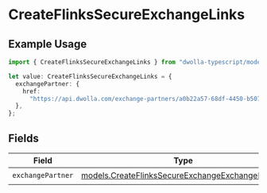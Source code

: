 # CreateFlinksSecureExchangeLinks

## Example Usage

```typescript
import { CreateFlinksSecureExchangeLinks } from "dwolla-typescript/models";

let value: CreateFlinksSecureExchangeLinks = {
  exchangePartner: {
    href:
      "https://api.dwolla.com/exchange-partners/a0b22a57-68df-4450-b507-47c937e64e89",
  },
};
```

## Fields

| Field                                                                                                      | Type                                                                                                       | Required                                                                                                   | Description                                                                                                |
| ---------------------------------------------------------------------------------------------------------- | ---------------------------------------------------------------------------------------------------------- | ---------------------------------------------------------------------------------------------------------- | ---------------------------------------------------------------------------------------------------------- |
| `exchangePartner`                                                                                          | [models.CreateFlinksSecureExchangeExchangePartner](../models/createflinkssecureexchangeexchangepartner.md) | :heavy_check_mark:                                                                                         | N/A                                                                                                        |